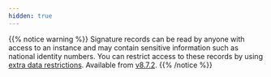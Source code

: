 ```yaml
---
hidden: true
---
```


{{% notice warning %}}
Signature records can be read by anyone with access to an instance and may contain sensitive information such as national identity numbers. You can restrict access to these records by using [extra data restrictions](/altinn-studio/guides/development/restricted-data). Available from [v8.7.2](https://github.com/Altinn/app-lib-dotnet/releases/tag/v8.7.2).
{{% /notice %}}